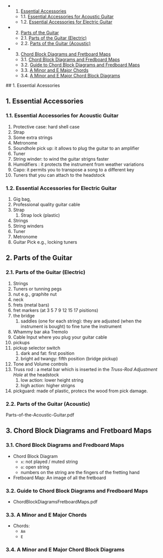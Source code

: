<!-- vscode-markdown-toc -->
* 1. [Essential Accessories](#EssentialAccessories)
	* 1.1. [Essential Accessories for Acoustic Guitar](#EssentialAccessoriesforAcousticGuitar)
	* 1.2. [Essential Accessories for Electric Guitar](#EssentialAccessoriesforElectricGuitar)
* 2. [Parts of the Guitar](#PartsoftheGuitar)
	* 2.1. [Parts of the Guitar (Electric)](#PartsoftheGuitarElectric)
	* 2.2. [Parts of the Guitar (Acoustic)](#PartsoftheGuitarAcoustic)
* 3. [Chord Block Diagrams and Fretboard Maps](#ChordBlockDiagramsandFretboardMaps)
	* 3.1. [Chord Block Diagrams and Fredboard Maps](#ChordBlockDiagramsandFredboardMaps)
	* 3.2. [Guide to Chord Block Diagrams and Fredboard Maps](#GuidetoChordBlockDiagramsandFredboardMaps)
	* 3.3. [A Minor and E Major Chords](#AMinorandEMajorChords)
	* 3.4. [A Minor and E Major Chord Block Diagrams](#AMinorandEMajorChordBlockDiagrams)

<!-- vscode-markdown-toc-config
	numbering=true
	autoSave=true
	/vscode-markdown-toc-config -->
<!-- /vscode-markdown-toc -->##  1. <a name='EssentialAcessories'></a>Essential Acessories

##  1. <a name='EssentialAccessories'></a>Essential Accessories
###  1.1. <a name='EssentialAccessoriesforAcousticGuitar'></a>Essential Accessories for Acoustic Guitar
1. Protective case: hard shell case
2. Strap
3. Some extra strings
4. Metronome
5. Soundhole pick up: it allows to plug the guitar to an amplifier
6. Tuner
7. String winder: to wind the guitar strigns faster
8. Humidifiers : it protects the instrument from weather variations
9. Capo: it permits you to transpose a song to a different key
10. Tuners that you can attach to the headstock

###  1.2. <a name='EssentialAccessoriesforElectricGuitar'></a>Essential Accessories for Electric Guitar
1. Gig bag, 
2. Professional quality guitar cable
3. Strap
   1. Strap lock (plastic)
4. Strings
5. String winders
6. Tuner
7. Metronome
8. Guitar Pick e.g., locking tuners
##  2. <a name='PartsoftheGuitar'></a>Parts of the Guitar
###  2.1. <a name='PartsoftheGuitarElectric'></a>Parts of the Guitar (Electric)
1. Strings
2. Tuners or tunning pegs
3. nut e.g., graphite nut
4. neck
5. frets (metal bars)
6. fret markers (at 3 5 7 9 12 15 17 pisitions)
7. the bridge
   1. saddles (one for each string): they are adjusted (when the instrument is bought) to fine tune the instrument
8. Whammy bar aka Tremolo
9. Cable Input where you plug your guitar cable
10. pickups
11. pickup selector switch
    1.  dark and fat: first position
    2.  bright ad twangy: fifth position (bridge pickup)
12. Tone and Volume controls
13. Truss rod : a metal bar which is inserted in the *Truss-Rod Adjustment Hole* at the headstock
    1.  low action: lower height string
    2.  high action: higher strigns
14. pickguard: made of plastic, protecs the wood from pick damage.
###  2.2. <a name='PartsoftheGuitarAcoustic'></a>Parts of the Guitar (Acoustic)
Parts-of-the-Acoustic-Guitar.pdf
##  3. <a name='ChordBlockDiagramsandFretboardMaps'></a>Chord Block Diagrams and Fretboard Maps

###  3.1. <a name='ChordBlockDiagramsandFredboardMaps'></a>Chord Block Diagrams and Fredboard Maps
- Chord Block Diagram
  - `x`: not played / muted string
  - `o`: open string
  - numbers on the string are the fingers of the fretting hand
- Fretboard Map: An image of all the fretboard

###  3.2. <a name='GuidetoChordBlockDiagramsandFredboardMaps'></a>Guide to Chord Block Diagrams and Fredboard Maps
- ChordBlockDiagramsFretboardMaps.pdf
###  3.3. <a name='AMinorandEMajorChords'></a>A Minor and E Major Chords
- Chords:
  - `Am`
  - `E`

###  3.4. <a name='AMinorandEMajorChordBlockDiagrams'></a>A Minor and E Major Chord Block Diagrams